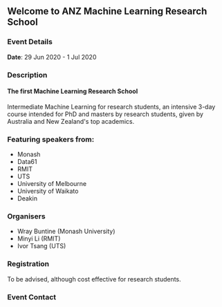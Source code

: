 ## Welcome to ANZ Machine Learning Research School

### Event Details
**Date**: 29 Jun 2020 - 1 Jul 2020

### Description

#### The first Machine Learning Research School

Intermediate Machine Learning for research students, an intensive 3-day course intended for PhD and masters by research students, given by Australia and New Zealand's top academics.

### Featuring speakers from:
- Monash
- Data61
- RMIT
- UTS
- University of Melbourne
- University of Waikato
- Deakin

### Organisers
- Wray Buntine (Monash University)
- Minyi Li (RMIT)
- Ivor Tsang (UTS)

### Registration

To be advised, although cost effective for research students.

### Event Contact
